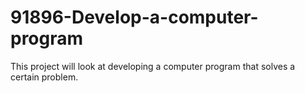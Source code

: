 # 91896-Develop-a-computer-program
This project will look at developing a computer program that solves a certain problem.
